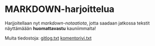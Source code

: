 # MARKDOWN-harjoittelua 

Harjjoitellaan nyt *markdown-notaatiota*, jotta saadaan jatkossa tekstit näyttämäään **huomattavastu** kauniimmalta! 

Muita tiedostoja:
[gitlog.txt](https://github.com/kallioaa/ot-harjoitustyo/blob/master/laskarit/viikko1/gitlog.txt)
[komentorivi.txt](https://github.com/kallioaa/ot-harjoitustyo/blob/master/laskarit/viikko1/komentorivi.txt)
